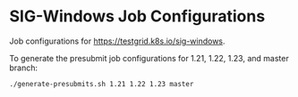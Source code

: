# SIG-Windows Job Configurations

Job configurations for https://testgrid.k8s.io/sig-windows.

To generate the presubmit job configurations for 1.21, 1.22, 1.23, and master branch:

```bash
./generate-presubmits.sh 1.21 1.22 1.23 master
```

